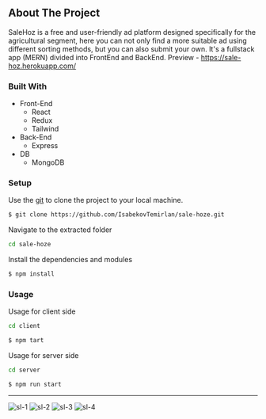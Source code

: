 ## About The Project
SaleHoz is a free and user-friendly ad platform designed specifically for the agricultural segment, here you can not only find a more suitable ad using different sorting methods, but you can also submit your own. It's a fullstack app (MERN) divided into FrontEnd and BackEnd.
Preview - https://sale-hoz.herokuapp.com/

### Built With
- Front-End
  - React
  - Redux
  - Tailwind
- Back-End
  - Express
- DB
  - MongoDB

### Setup
Use the [git](https://git-scm.com/downloads) to clone the project to your local machine.
```sh
$ git clone https://github.com/IsabekovTemirlan/sale-hoze.git
```

Navigate to the extracted folder
```sh 
cd sale-hoze
```

Install the dependencies and modules
```sh
$ npm install
```

### Usage
Usage for client side
```sh
cd client
```
```sh
$ npm tart
```
Usage for server side
```sh
cd server
```
```sh
$ npm run start
```
-----------------------------------------------------------------------------
![sl-1](https://firebasestorage.googleapis.com/v0/b/sale-hoze-storeg.appspot.com/o/sl-1.png?alt=media&token=2ab5cdae-4aa8-4547-a872-de04555ac86a)
![sl-2](https://firebasestorage.googleapis.com/v0/b/sale-hoze-storeg.appspot.com/o/sl-2.png?alt=media&token=98d89089-1e87-421d-950b-68fa766d0d61)
![sl-3](https://firebasestorage.googleapis.com/v0/b/sale-hoze-storeg.appspot.com/o/sl-3.png?alt=media&token=9aba15c1-41c3-4f6b-8bb3-e135c9331a50)
![sl-4](https://firebasestorage.googleapis.com/v0/b/sale-hoze-storeg.appspot.com/o/sl-4.png?alt=media&token=f7a743bf-b853-4d7f-9b9e-7c20bf83d076)

